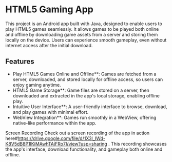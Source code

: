 # HTML5 Gaming App

This project is an Android app built with Java, designed to enable users to play HTML5 games seamlessly. It allows games to be played both online and offline by downloading game assets from a server and storing them locally on the device. Users can experience smooth gameplay, even without internet access after the initial download. 

## Features

- Play HTML5 Games Online and Offline**: Games are fetched from a server, downloaded, and stored locally for offline access, so users can enjoy gaming anytime.
- HTML5 Game Storage**: Game files are stored on a server, then downloaded and extracted in the app's local storage, enabling offline play.
- Intuitive User Interface**: A user-friendly interface to browse, download, and play games with minimal effort.
- WebView Integration**: Games run smoothly in a WebView, offering native-like performance within the app.

Screen Recording
Check out a screen recording of the app in action here#https://drive.google.com/file/d/1X3l_IWd-K8V5dB8P1lKiMAwhTAjFRo7I/view?usp=sharing
. This recording showcases the app's interface, download functionality, and gameplay both online and offline.


